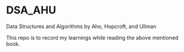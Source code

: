 # DSA_AHU
Data Structures and Algorithms by Aho, Hopcroft, and Ullman

This repo is to record my learnings while reading the above
mentioned book.
